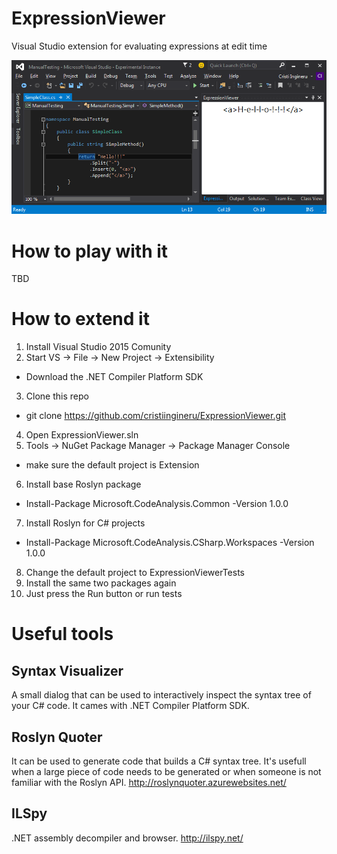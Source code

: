 # ExpressionViewer
Visual Studio extension for evaluating expressions at edit time

![preview](https://raw.githubusercontent.com/cristiingineru/ExpressionViewer/master/images/preview.png)


# How to play with it
TBD

# How to extend it
1. Install Visual Studio 2015 Comunity
2. Start VS -> File -> New Project -> Extensibility
  * Download the .NET Compiler Platform SDK
3. Clone this repo
  * git clone https://github.com/cristiingineru/ExpressionViewer.git
4. Open ExpressionViewer.sln
5. Tools -> NuGet Package Manager -> Package Manager Console
  * make sure the default project is Extension
6. Install base Roslyn package
  * Install-Package Microsoft.CodeAnalysis.Common -Version 1.0.0
7. Install Roslyn for C# projects
  * Install-Package Microsoft.CodeAnalysis.CSharp.Workspaces -Version 1.0.0
8. Change the default project to ExpressionViewerTests
9. Install the same two packages again
10. Just press the Run button or run tests

# Useful tools
## Syntax Visualizer
A small dialog that can be used to interactively inspect the syntax tree of your C# code. It cames with .NET Compiler Platform SDK.

## Roslyn Quoter
It can be used to generate code that builds a C# syntax tree. It's usefull when a large piece of code needs to be generated or when someone is not familiar with the Roslyn API.
http://roslynquoter.azurewebsites.net/

## ILSpy
.NET assembly decompiler and browser.
http://ilspy.net/
